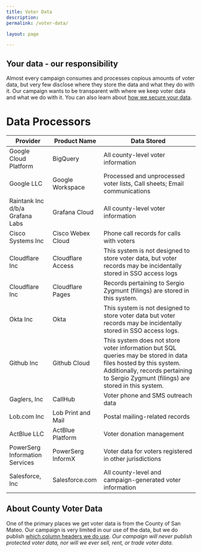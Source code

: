 ```yaml
---
title: Voter Data
description: 
permalink: /voter-data/

layout: page

---
```


## Your data - our responsibility
Almost every campaign consumes and processes copious amounts of voter data, but very few disclose where they store the data and what they do with it. Our campaign wants to be transparent with where we keep voter data and what we do with it. You can also learn about [how we secure your data](/election-security).

# Data Processors

| Provider  | Product Name  | Data Stored |
|---|---|---|
| Google Cloud Platform  | BigQuery | All county-level voter information  |
| Google LLC  | Google Workspace | Processed and unprocessed voter lists, Call sheets; Email communications |
| Raintank Inc d/b/a Grafana Labs  | Grafana Cloud | All county-level voter information |
| Cisco Systems Inc  | Cisco Webex Cloud | Phone call records for calls with voters |
| Cloudflare Inc   | Cloudflare Access | This system is not designed to store voter data, but voter records may be incidentally stored in SSO access logs |
| Cloudflare Inc   | Cloudflare Pages | Records pertaining to Sergio Zygmunt (filings) are stored in this system. |
| Okta Inc  | Okta | This system is not designed to store voter data but voter records may be incidentally stored in SSO access logs. |
| Github Inc  | Github Cloud | This system does not store voter information but SQL queries may be stored in data files hosted by this system. Additionally, records pertaining to Sergio Zygmunt (filings) are stored in this system. |
| Gaglers, Inc  | CallHub | Voter phone and SMS outreach data |
| Lob.com Inc   | Lob Print and Mail | Postal mailing-related records |
| ActBlue LLC   | ActBlue Platform | Voter donation management |
| PowerSerg Information Services   | PowerSerg InformX | Voter data for voters registered in other jurisdictions |
| Salesforce, Inc   | Salesforce.com | All county-level and campaign-generated voter information |

## About County Voter Data
One of the primary places we get voter data is from the County of San Mateo. Our campaign is very limited in our use of the data, but we do publish [which column headers we do use](https://files.sergioforsanmateo.com/data-transparency/county-voter-data/county-voter-file-column-headers.txt). _Our campaign will never publish protected voter data, nor will we ever sell, rent, or trade voter data._